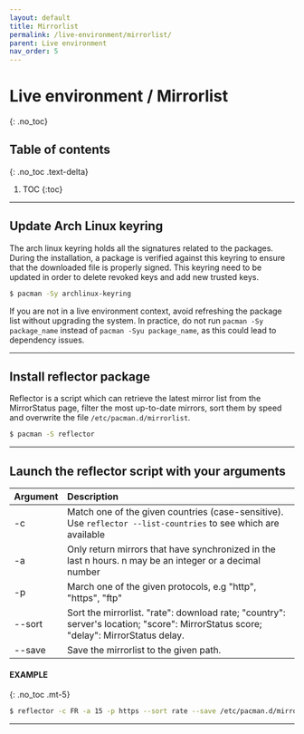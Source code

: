 ```yaml
---
layout: default
title: Mirrorlist
permalink: /live-environment/mirrorlist/
parent: Live environment
nav_order: 5
---
```


# Live environment / Mirrorlist
{: .no_toc}

## Table of contents
{: .no_toc .text-delta}

1. TOC
{:toc}

---

## Update Arch Linux keyring

The arch linux keyring holds all the signatures related to the packages. During the installation, a package is verified against this keyring to ensure that the downloaded file is properly signed. This keyring need to be updated in order to delete revoked keys and add new trusted keys.

```bash
$ pacman -Sy archlinux-keyring
```

If you are not in a live environment context, avoid refreshing the package list without upgrading the system. In practice, do not run `pacman -Sy package_name` instead of `pacman -Syu package_name`, as this could lead to dependency issues.

---

## Install reflector package

Reflector is a script which can retrieve the latest mirror list from the MirrorStatus page, filter the most up-to-date mirrors, sort them by speed and overwrite the file `/etc/pacman.d/mirrorlist`.

```bash
$ pacman -S reflector
```

---

## Launch the reflector script with your arguments

| Argument | Description                                                                                                                         |
| :------- | :---------------------------------------------------------------------------------------------------------------------------------- |
| -c       | Match one of the given countries (case-sensitive). Use `reflector --list-countries` to see which are available                                  |
| -a       | Only return mirrors that have synchronized in the last n hours. n may be an integer or a decimal number                             |
| -p       | March one of the given protocols, e.g "http", "https", "ftp"                                                                        |
| --sort   | Sort the mirrorlist. "rate": download rate; "country": server's location; "score": MirrorStatus score; "delay": MirrorStatus delay. |
| --save   | Save the mirrorlist to the given path.                                                                                              |

#### EXAMPLE
{: .no_toc .mt-5}

```bash
$ reflector -c FR -a 15 -p https --sort rate --save /etc/pacman.d/mirrorlist
```

---
